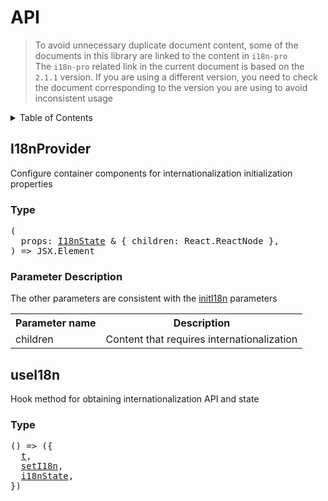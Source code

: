 
# API

>To avoid unnecessary duplicate document content, some of the documents in this library are linked to the content in  `i18n-pro` <br />The  `i18n-pro`  related link in the current document is based on the  `2.1.1`  version. If you are using a different version, you need to check the document corresponding to the version you are using to avoid inconsistent usage
<details >
  <summary>Table of Contents</summary>

  &emsp;&emsp;[I18nProvider](#i18nprovider)<br/>
  &emsp;&emsp;&emsp;&emsp;[Type](#i18nprovider-type)<br/>
  &emsp;&emsp;&emsp;&emsp;[Parameter Description](#i18nprovider-parameter-description)<br/>
  &emsp;&emsp;[useI18n](#usei18n)<br/>
  &emsp;&emsp;&emsp;&emsp;[Type](#usei18n-type)<br/>

</details>

## I18nProvider
Configure container components for internationalization initialization properties
<h3 id="i18nprovider-type">Type</h3>
<pre>
(
  props: <a href="https://github.com/i18n-pro/core/blob/v2.1.1/docs/dist/API.md#i18nstate">I18nState</a> & { children: React.ReactNode },
) => JSX.Element
</pre>

<h3 id="i18nprovider-parameter-description">Parameter Description</h3>
The other parameters are consistent with the  <a href="https://github.com/i18n-pro/core/blob/v2.1.1/docs/dist/API.md#initi18n">initI18n</a>  parameters<table>
  <tr>
    <th>Parameter name</th>
    <th>Description</th>
  </tr>
  <tr>
    <tr>
      <td>children</td>
      <td>Content that requires internationalization</td>
    </tr>
  </tr>
</table>

## useI18n
Hook method for obtaining internationalization API and state
<h3 id="usei18n-type">Type</h3>
<pre>
() => ({
  <a href="https://github.com/i18n-pro/core/blob/v2.1.1/docs/dist/API.md#t">t</a>,
  <a href="https://github.com/i18n-pro/core/blob/v2.1.1/docs/dist/API.md#seti18n">setI18n</a>,
  <a href="https://github.com/i18n-pro/core/blob/v2.1.1/docs/dist/API.md#i18nstate">i18nState</a>,
})
</pre>

